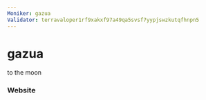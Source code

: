 ```yaml
---
Moniker: gazua
Validator: terravaloper1rf9xakxf97a49qa5svsf7yypjswzkutqfhnpn5
---
```


# gazua

to the moon

### Website



